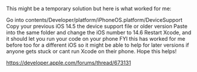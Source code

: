 This might be a temporary solution but here is what worked for me:

Go into contents/Developer/platform/iPhoneOS.platform/DeviceSupport
Copy your previous iOS 14.5 the device support file or older version
Paste into the same folder and change the iOS number to 14.6
Restart Xcode, and it should let you run your code on your phone
FYI this has worked for me before too for a different iOS so it might be able to help for later versions if anyone gets stuck or cant run Xcode on their phone. Hope this helps!

https://developer.apple.com/forums/thread/673131
